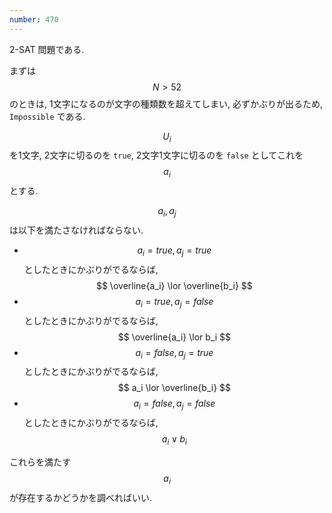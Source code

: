 ```yaml
---
number: 470
---
```

2-SAT 問題である.

まずは $$ N \gt 52 $$ のときは, 1文字になるのが文字の種類数を超えてしまい, 必ずかぶりが出るため, `Impossible` である.

$$ U_i $$ を1文字, 2文字に切るのを `true`, 2文字1文字に切るのを `false` としてこれを $$ a_i $$ とする.

$$ a_i, a_j $$ は以下を満たさなければならない.

* $$ a_i = true, a_j = true $$ としたときにかぶりがでるならば, $$ \overline{a_i} \lor \overline{b_i} $$
* $$ a_i = true, a_j = false $$ としたときにかぶりがでるならば, $$ \overline{a_i} \lor b_i $$
* $$ a_i = false, a_j = true $$ としたときにかぶりがでるならば, $$ a_i \lor \overline{b_i} $$
* $$ a_i = false, a_j = false $$ としたときにかぶりがでるならば, $$ a_i \lor b_i $$

これらを満たす $$ a_i $$ が存在するかどうかを調べればいい.
